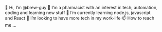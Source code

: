 👋 Hi, I’m @brew-guy
👀 I’m a pharmacist with an interest in tech, automation, coding and learning new stuff
🌱 I’m currently learning node.js, javascript and React
💞️ I’m looking to have more tech in my work-life
📫 How to reach me ...

<!---
brew-guy/brew-guy is a ✨ special ✨ repository because its `README.md` (this file) appears on your GitHub profile.
You can click the Preview link to take a look at your changes.
--->
